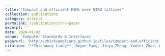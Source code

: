 ```yaml
---
title: "Compact and efficient KEMs over NTRU lattices"
collection: publications
category: article
permalink: /publication/ctru-paper
excerpt: ''
date: 2024-01-02
venue: 'Computer Standards & Interfaces'
paperurl: 'http://zhichuangliang.github.io/files/Compact-and-efficient-KEMs-over-NTRU-lattices.pdf'
citation: '**Zhichuang Liang**, Boyue Fang, Jieyu Zheng, Yunlei Zhao. Compact and Efficient KEMs over NTRU Lattices. Computer Standards & Interfaces, 2024, 89: 103828.'
---
```

